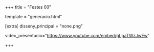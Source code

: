 +++
title = "Festes 00"

template = "generacio.html"

[extra]
disseny_principal = "none.png"

video_presentacio="https://www.youtube.com/embed/gLgaTWzJwEw"

+++
